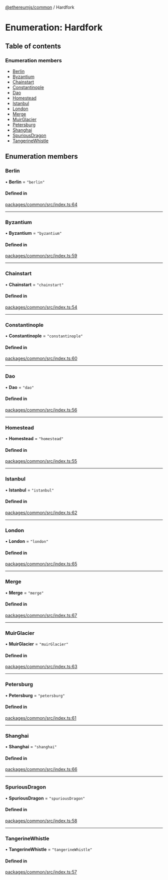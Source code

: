 [@ethereumjs/common](../README.md) / Hardfork

# Enumeration: Hardfork

## Table of contents

### Enumeration members

- [Berlin](Hardfork.md#berlin)
- [Byzantium](Hardfork.md#byzantium)
- [Chainstart](Hardfork.md#chainstart)
- [Constantinople](Hardfork.md#constantinople)
- [Dao](Hardfork.md#dao)
- [Homestead](Hardfork.md#homestead)
- [Istanbul](Hardfork.md#istanbul)
- [London](Hardfork.md#london)
- [Merge](Hardfork.md#merge)
- [MuirGlacier](Hardfork.md#muirglacier)
- [Petersburg](Hardfork.md#petersburg)
- [Shanghai](Hardfork.md#shanghai)
- [SpuriousDragon](Hardfork.md#spuriousdragon)
- [TangerineWhistle](Hardfork.md#tangerinewhistle)

## Enumeration members

### Berlin

• **Berlin** = `"berlin"`

#### Defined in

[packages/common/src/index.ts:64](https://github.com/ethereumjs/ethereumjs-monorepo/blob/master/packages/common/src/index.ts#L64)

___

### Byzantium

• **Byzantium** = `"byzantium"`

#### Defined in

[packages/common/src/index.ts:59](https://github.com/ethereumjs/ethereumjs-monorepo/blob/master/packages/common/src/index.ts#L59)

___

### Chainstart

• **Chainstart** = `"chainstart"`

#### Defined in

[packages/common/src/index.ts:54](https://github.com/ethereumjs/ethereumjs-monorepo/blob/master/packages/common/src/index.ts#L54)

___

### Constantinople

• **Constantinople** = `"constantinople"`

#### Defined in

[packages/common/src/index.ts:60](https://github.com/ethereumjs/ethereumjs-monorepo/blob/master/packages/common/src/index.ts#L60)

___

### Dao

• **Dao** = `"dao"`

#### Defined in

[packages/common/src/index.ts:56](https://github.com/ethereumjs/ethereumjs-monorepo/blob/master/packages/common/src/index.ts#L56)

___

### Homestead

• **Homestead** = `"homestead"`

#### Defined in

[packages/common/src/index.ts:55](https://github.com/ethereumjs/ethereumjs-monorepo/blob/master/packages/common/src/index.ts#L55)

___

### Istanbul

• **Istanbul** = `"istanbul"`

#### Defined in

[packages/common/src/index.ts:62](https://github.com/ethereumjs/ethereumjs-monorepo/blob/master/packages/common/src/index.ts#L62)

___

### London

• **London** = `"london"`

#### Defined in

[packages/common/src/index.ts:65](https://github.com/ethereumjs/ethereumjs-monorepo/blob/master/packages/common/src/index.ts#L65)

___

### Merge

• **Merge** = `"merge"`

#### Defined in

[packages/common/src/index.ts:67](https://github.com/ethereumjs/ethereumjs-monorepo/blob/master/packages/common/src/index.ts#L67)

___

### MuirGlacier

• **MuirGlacier** = `"muirGlacier"`

#### Defined in

[packages/common/src/index.ts:63](https://github.com/ethereumjs/ethereumjs-monorepo/blob/master/packages/common/src/index.ts#L63)

___

### Petersburg

• **Petersburg** = `"petersburg"`

#### Defined in

[packages/common/src/index.ts:61](https://github.com/ethereumjs/ethereumjs-monorepo/blob/master/packages/common/src/index.ts#L61)

___

### Shanghai

• **Shanghai** = `"shanghai"`

#### Defined in

[packages/common/src/index.ts:66](https://github.com/ethereumjs/ethereumjs-monorepo/blob/master/packages/common/src/index.ts#L66)

___

### SpuriousDragon

• **SpuriousDragon** = `"spuriousDragon"`

#### Defined in

[packages/common/src/index.ts:58](https://github.com/ethereumjs/ethereumjs-monorepo/blob/master/packages/common/src/index.ts#L58)

___

### TangerineWhistle

• **TangerineWhistle** = `"tangerineWhistle"`

#### Defined in

[packages/common/src/index.ts:57](https://github.com/ethereumjs/ethereumjs-monorepo/blob/master/packages/common/src/index.ts#L57)
